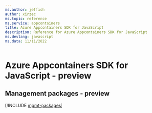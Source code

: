```yaml
---
ms.author: jeffish
author: xirzec
ms.topic: reference
ms.service: appcontainers
title: Azure Appcontainers SDK for JavaScript
description: Reference for Azure Appcontainers SDK for JavaScript
ms.devlang: javascript
ms.data: 11/11/2022
---
```

# Azure Appcontainers SDK for JavaScript - preview

## Management packages - preview
[!INCLUDE [mgmt-packages](appcontainers-mgmt-index.md)]